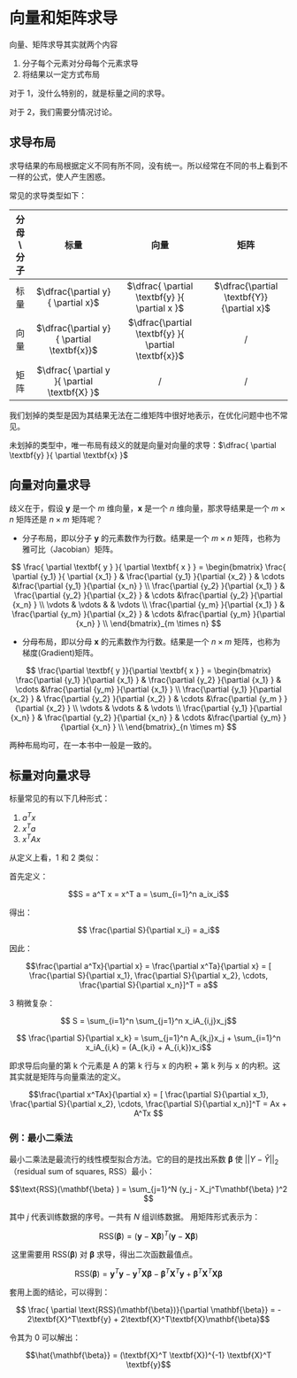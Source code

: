 # 向量和矩阵求导

向量、矩阵求导其实就两个内容

1. 分子每个元素对分母每个元素求导
2. 将结果以一定方式布局

对于 1，没什么特别的，就是标量之间的求导。

对于 2，我们需要分情况讨论。


## 求导布局

求导结果的布局根据定义不同有所不同，没有统一。所以经常在不同的书上看到不一样的公式，使人产生困惑。

常见的求导类型如下：

| 分母 \ 分子 | 标量 | 向量 | 矩阵 |
| :-: | :-: | :-: | :-: |
| 标量 | $\dfrac{\partial y}{ \partial x}$| $\dfrac{ \partial \textbf{y} }{ \partial x }$ | $\dfrac{\partial \textbf{Y}}{\partial x}$ |
| 向量 | $\dfrac{\partial y}{ \partial \textbf{x}}$ | $\dfrac{\partial  \textbf{y} }{ \partial \textbf{x}}$ | / |
| 矩阵 |$\dfrac{ \partial y }{ \partial \textbf{X} }$ | / | / |

我们划掉的类型是因为其结果无法在二维矩阵中很好地表示，在优化问题中也不常见。

未划掉的类型中，唯一布局有歧义的就是向量对向量的求导：$\dfrac{ \partial  \textbf{y} }{ \partial \textbf{x} }$

## 向量对向量求导

歧义在于，假设 $\textbf{y}$ 是一个 $m$ 维向量，$\textbf{x}$ 是一个 $n$ 维向量，那求导结果是一个 $m \times n$ 矩阵还是 $n \times m$ 矩阵呢？

- 分子布局，即以分子 $\textbf{y}$ 的元素数作为行数。结果是一个 $m \times n$ 矩阵，也称为雅可比（Jacobian）矩阵。

$$ \frac{ \partial \textbf{ y } }{ \partial \textbf{ x } } = \begin{bmatrix}
 \frac{ \partial {y_1} }{ \partial  {x_1} } & \frac{\partial {y_1} }{\partial  {x_2} } & \cdots &\frac{\partial {y_1} }{\partial  {x_n} }  \\
 \frac{\partial {y_2} }{\partial  {x_1} } & \frac{\partial {y_2} }{\partial  {x_2} } & \cdots &\frac{\partial {y_2} }{\partial  {x_n} }  \\
 \vdots & \vdots & & \vdots \\
  \frac{\partial {y_m} }{\partial  {x_1} } & \frac{\partial {y_m} }{\partial  {x_2} } & \cdots &\frac{\partial {y_m} }{\partial  {x_n} }  \\
\end{bmatrix}_{m \times n} $$

- 分母布局，即以分母 $\textbf{x}$ 的元素数作为行数。结果是一个 $n \times m$ 矩阵，也称为梯度(Gradient)矩阵。

$$ \frac{\partial \textbf{ y }}{\partial \textbf{ x } } = \begin{bmatrix}
 \frac{\partial {y_1} }{\partial  {x_1} } & \frac{\partial {y_2} }{\partial  {x_1} } & \cdots &\frac{\partial {y_m} }{\partial  {x_1} }  \\
 \frac{\partial {y_1} }{\partial  {x_2} } & \frac{\partial {y_2} }{\partial  {x_2} } & \cdots &\frac{\partial {y_m } }{\partial  {x_2} }  \\
 \vdots & \vdots & & \vdots \\
  \frac{\partial {y_1} }{\partial  {x_n} } & \frac{\partial {y_2} }{\partial  {x_n} } & \cdots &\frac{\partial {y_m} }{\partial  {x_n} }  \\
\end{bmatrix}_{n \times m} $$

两种布局均可，在一本书中一般是一致的。

## 标量对向量求导

标量常见的有以下几种形式：

1. $a^T x$
2. $x^T a$
3. $x^T A x$

从定义上看，1 和 2 类似：

首先定义：

$$S = a^T x = x^T a  = \sum_{i=1}^n a_ix_i$$

得出：

$$ \frac{\partial S}{\partial x_i} = a_i$$

因此：

$$\frac{\partial a^Tx}{\partial x} = \frac{\partial x^Ta}{\partial x} = [ \frac{\partial S}{\partial x_1}, \frac{\partial S}{\partial x_2}, \cdots, \frac{\partial S}{\partial x_n}]^T = a$$

3 稍微复杂：

$$ S = \sum_{i=1}^n \sum_{j=1}^n x_iA_{i,j}x_j$$

$$ \frac{\partial S}{\partial x_k} = \sum_{j=1}^n A_{k,j}x_j + \sum_{i=1}^n x_iA_{i,k} = (A_{k,i} + A_{i,k})x_i$$

即求导后向量的第 k 个元素是 A 的第 k 行与 x 的内积 + 第 k 列与 x 的内积。这其实就是矩阵与向量乘法的定义。

$$\frac{\partial x^TAx}{\partial x} = [ \frac{\partial S}{\partial x_1}, \frac{\partial S}{\partial x_2}, \cdots, \frac{\partial S}{\partial x_n}]^T = Ax + A^Tx $$

### 例：最小二乘法

最小二乘法是最流行的线性模型拟合方法。它的目的是找出系数 $\mathbf{\beta}$ 使 $||Y-\hat Y||_2$ （residual sum of squares, RSS）最小：

$$\text{RSS}(\mathbf{\beta} ) = \sum_{j=1}^N (y_j - X_j^T\mathbf{\beta} )^2 $$

其中 $j$ 代表训练数据的序号。一共有 $N$ 组训练数据。
用矩阵形式表示为：

$$\text{RSS}(\mathbf{\beta}) = (\textbf{y} - \textbf{X}\mathbf{\beta} )^T(\textbf{y} - \textbf{X}\mathbf{\beta} )$$


 这里需要用 $\text{RSS}(\mathbf{\beta})$ 对 $\mathbf{\beta}$ 求导，得出二次函数最值点。

$$\text{RSS}(\mathbf{\beta}) = \textbf{y}^T\textbf{y} -\textbf{y}^T \textbf{X} \mathbf{\beta} - \mathbf{\beta}^T \textbf{X}^T \textbf{y} + \mathbf{\beta}^T \textbf{X}^T \textbf{X}\mathbf{\beta}$$

套用上面的结论，可以得到：

$$ \frac{ \partial \text{RSS}(\mathbf{\beta})}{\partial \mathbf{\beta}} = - 2\textbf{X}^T\textbf{y} + 2\textbf{X}^T\textbf{X}\mathbf{\beta}$$

令其为 0 可以解出：

$$\hat{\mathbf{\beta}} = (\textbf{X}^T \textbf{X})^{-1} \textbf{X}^T \textbf{y}$$
